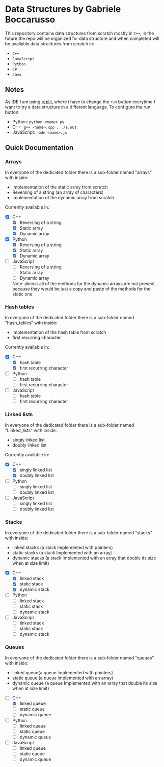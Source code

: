 # Data Structures by Gabriele Boccarusso

This repository contains data structures from scratch mostly in `C++`, in the future the repo will be organized for data structure and when completed will be available data structures from scratch in:
* `C++`
* `JavaScript`
* `Python`
* `C#`
* `Java`

## Notes
As IDE I am using [replit](https://replit.com), where i have to  change the `run` button everytime I want to try a data structure in a different language. To configure the run button:
* Python: `python <name>.py`
* C++: `g++ <name>.cpp ; ./a.out`
* JavaScript: `node <name>.js`

## Quick Documentation

### Arrays

In everyone of the dedicated folder there is a sub-folder named "arrays" with inside:
* Implementation of the static array from scratch
* Reversing of a string (an array of characters)
* Implementation of the dynamic array from scratch

Currently available in:
- [X] C++
  - [X] Reversing of a string
  - [X] Static array
  - [X] Dynamic array
- [X] Python
  - [X] Reversing of a string
  - [X] Static array
  - [X] Dynamic array
- [ ] JavaScript
  - [ ] Reversing of a string
  - [ ] Static array
  - [ ] Dynamic array

  Note: almost all of the methods for the dynamic arrays are not present because they would be just a copy and paste of the methods for the static one

### Hash tables
In everyone of the dedicated folder there is a sub-folder named "hash_tables" with inside:
* Implementation of the hash table from scratch
* first recurring character 

Currently available in:
- [X] C++
  - [X] hash table
  - [X] first recurring character
- [ ] Python
  - [ ] hash table
  - [ ] first recurring character
- [ ] JavaScript
  - [ ] hash table
  - [ ] first recurring character

### Linked lists
In everyone of the dedicated folder there is a sub-folder named "Linked_lists" with inside:
* singly linked list
* doubly linked list

Currently available in:
- [X] C++
  - [X] singly linked list
  - [X] doubly linked list
- [ ] Python
  - [ ] singly linked list
  - [ ] doubly linked list
- [ ] JavaScript
  - [ ] singly linked list
  - [ ] doubly linked list

### Stacks
In everyone of the dedicated folder there is a sub-folder named "stacks" with inside:
* linked stacks (a stack Implemented with pointers)
* static stacks (a stack Implemented with an array)
* dynamic stacks (a stack Implemented with an array that double its size when at size limit)

- [X] C++
  - [X] linked stack
  - [X] static stack
  - [X] dynamic stack
- [ ] Python
  - [ ] linked stack
  - [ ] static stack
  - [ ] dynamic stack
- [ ] JavaScript
  - [ ] linked stack
  - [ ] static stack
  - [ ] dynamic stack

### Queues
In everyone of the dedicated folder there is a sub-folder named "queues" with inside:
* linked queue(a queue Implemented with pointers)
* static queue (a queue Implemented with an array)
* dynamic queue (a queue Implemented with an array that double its size when at size limit)

- [ ] C++
  - [X] linked queue
  - [ ] static queue
  - [ ] dynamic queue
- [ ] Python
  - [ ] linked queue
  - [ ] static queue
  - [ ] dynamic queue
- [ ] JavaScript
  - [ ] linked queue
  - [ ] static queue
  - [ ] dynamic queue